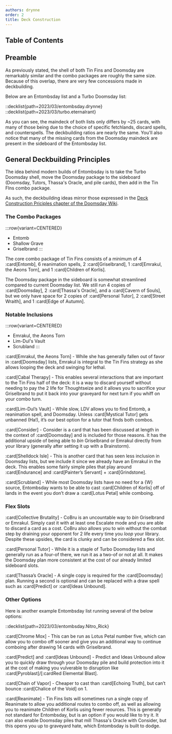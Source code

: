 ```yaml
---
authors: drynne
order: 2
title: Deck Construction
---
```


## Table of Contents

## Preamble

As previously stated, the shell of both Tin Fins and Doomsday are remarkably similar and the combo packages are roughly the same size. Because of this overlap, there are very few concessions made in deckbuilding.

Below are an Entombsday list and a Turbo Doomsday list:

::decklist{path=2023/03/entombsday.drynne}
::decklist{path=2023/03/turbo.eternalrant}

As you can see, the maindeck of both lists only differs by ~25 cards, with many of those being due to the choice of specific fetchlands, discard spells, and counterspells. The deckbuilding ratios are nearly the same. You'll also notice that many of the missing cards from the Doomsday maindeck are present in the sideboard of the Entombsday list.

## General Deckbuilding Principles

The idea behind modern builds of Entombsday is to take the Turbo Doomsday shell, move the Doomsday package to the sideboard (Doomsday, Tutors, Thassa's Oracle, and pile cards), then add in the Tin FIns combo package.

As such, the deckbuilding ideas mirror those expressed in the [Deck Construction Priciples chapter of the Doomsday Wiki](/markdown/chapters/meandeck/deck-construction).

### The Combo Packages

:::row{variant=CENTERED}
- Entomb
- Shallow Grave
- Griselbrand
:::

The core combo package of Tin Fins consists of a minimum of 4 :card[Entomb], 6 reanimation spells, 2 :card[Griselbrand], 1 :card[Emrakul, the Aeons Torn], and 1 :card[Children of Korlis]. 

The Doomsday package in the sideboard is somewhat streamlined compared to current Doomsday list. We still run 4 copies of :card[Doomsday], 2 :card[Thassa's Oracle], and a :card[Cavern of Souls], but we only have space for 2 copies of :card[Personal Tutor], 2 :card[Street Wraith], and 1 :card[Edge of Autumn].

### Notable Inclusions

:::row{variant=CENTERED}
- Emrakul, the Aeons Torn
- Lim-Dul's Vault
- Scrubland
:::

:card[Emrakul, the Aeons Torn] - While she has generally fallen out of favor in :card[Doomsday] lists, Emrakul is integral to the Tin Fins strategy as she allows looping the deck and swinging for lethal.

:card[Cabal Therapy] - This enables several interactions that are important to the Tin Fins half of the deck: it is a way to discard yourself without needing to pay the 2 life for Thoughtseize and it allows you to sacrifice your Griselbrand to put it back into your graveyard for next turn if you whiff on your combo turn.

:card[Lim-Dul’s Vault] - While slow, LDV allows you to find Entomb, a reanimation spell, and Doomsday. Unless :card[Mystical Tutor] gets unbanned (Ha!), it’s our best option for a tutor that finds both combos.

:card[Consider] - Consider is a card that has been discussed at length in the context of :card[Doomsday] and is included for those reasons. It has the additional upside of being able to *bin* Griselbrand or Emrakul directly from your library (generally after setting it up with a Brainstorm).

:card[Shelldock Isle] - This is another card that has seen less inclusion in Doomsday lists, but we include it since we already have an Emrakul in the deck. This enables some fairly simple piles that play around :card[Endurance] and :card[Painter’s Servant] + :card[Grindstone].

:card[Scrubland] - While most Doomsday lists have no need for a {W} source, Entombsday wants to be able to cast :card[Children of Korlis] off of lands in the event you don’t draw a :card[Lotus Petal] while comboing. 

### Flex Slots

:card[Collective Brutality] - CoBru is an uncountable way to *bin* Griselbrand or Emrakul. Simply cast it with at least one Escalate mode and you are able to discard a card as a cost. CoBru also allows you to win without the combat step by draining your opponent for 2 life every time you *loop* your library. Despite these upsides, the card is clunky and can be considered a flex slot.

:card[Personal Tutor] - While it is a staple of Turbo Doomsday lists and generally run as a four-of there, we run it as a two-of or not at all. It makes the Doomsday plan more consistent at the cost of our already limited sideboard slots.

:card[Thassa’s Oracle] - A single copy is required for the :card[Doomsday] plan. Running a second is optional and can be replaced with a draw spell such as :card[Predict] or :card[Ideas Unbound].

### Other Options


Here is another example Entombsday list running several of the below options:

::decklist{path=2023/03/entombsday.Nitro_Rick}

:card[Chrome Mox] - This can be run as Lotus Petal number five, which can allow you to combo off sooner and give you an additional way to continue comboing after drawing 14 cards with Griselbrand.

:card[Predict] and :card[Ideas Unbound] - Predict and Ideas Unbound allow you to quickly draw through your Doomsday pile and build protection into it at the cost of making you vulverable to disruption like :card[Pyroblast]/[:cardRed Elemental Blast].

:card[Chain of Vapor] - Cheaper to cast than :card[Echoing Truth], but can’t bounce :card[Chalice of the Void] on 1.

:card[Reanimate] - Tin Fins lists will sometimes run a single copy of Reanimate to allow you additional routes to combo off, as well as allowing you to reanimate Children of Korlis using fewer reources. This is generally not standard for Entombsday, but is an option if you would like to try it. It can also enable Doomsday piles that mill Thassa's Oracle with Consider, but this opens you up to graveyard hate, which Entombsday is built to dodge.